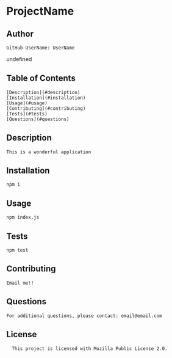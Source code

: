 # ProjectName

  ## Author

    GitHub UserName: UserName
  
  undefined

  ## Table of Contents

    [Description](#description)  
    [Installation](#installation)  
    [Usage](#usage)  
    [Contributing](#contributing)  
    [Tests](#tests)  
    [Questions](#questions)

  ## Description

    This is a wonderful application

  ## Installation

    npm i


  ## Usage

    npm index.js


  ## Tests

    npm test


  ## Contributing
  
    Email me!!


  ## Questions
    For additional questions, please contact: email@email.com

  ## License
      This project is licensed with Mozilla Public License 2.0. 
